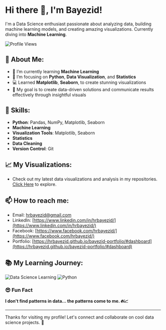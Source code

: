 # Hi there 👋, I'm **Bayezid**!

I'm a Data Science enthusiast passionate about analyzing data, building machine learning models, and creating amazing visualizations. Currently diving into **Machine Learning**.

![Profile Views](https://komarev.com/ghpvc/?username=hrbayezid&label=Profile%20Views&color=blueviolet&style=flat)

## 🚀 About Me:
- 🔭 I’m currently learning **Machine Learning**
- 🌱 I’m focusing on **Python**, **Data Visualization**, and **Statistics**  
- 💻 Learned **Matplotlib**, **Seaborn**, to create stunning visualizations
- 📝 My goal is to create data-driven solutions and communicate results effectively through insightful visuals

## 🧠 Skills:
- **Python**: Pandas, NumPy, Matplotlib, Seaborn
- **Machine Learning**
- **Visualization Tools**: Matplotlib, Seaborn
- **Statistics**
- **Data Cleaning**
- **Version Control**: Git

## 📈 My Visualizations:
- Check out my latest data visualizations and analysis in my repositories. [Click Here](https://hrbayezid.github.io/bayezid-portfolio/#projects) to explore.

## 📫 How to reach me:
- Email: [hrbayezid@gmail.com](mailto:hrbayezid@gmail.com)
- LinkedIn: [https://www.linkedin.com/in/hrbayezid/](https://www.linkedin.com/in/hrbayezid/)
- Facebook: [https://www.facebook.com/hrbayezid/](https://www.facebook.com/hrbayezid/)
- Portfolio: [https://hrbayezid.github.io/bayezid-portfolio/#dashboard](https://hrbayezid.github.io/bayezid-portfolio/#dashboard)

## 📚 My Learning Journey:

![Data Science Learning](https://img.shields.io/badge/Currently%20Learning-Machine%20Learning-yellow)
![Python](https://img.shields.io/badge/Skills-Python%20%7C%20Data%20Visualization-blue)


### 😎 Fun Fact

**I don't find patterns in data... the patterns come to me. 🔥📈**

---
Thanks for visiting my profile! Let's connect and collaborate on cool data science projects. 🤝
